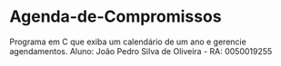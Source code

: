 # Agenda-de-Compromissos
Programa em C que exiba um calendário de um ano e gerencie agendamentos.
Aluno: João Pedro Silva de Oliveira - RA: 0050019255
